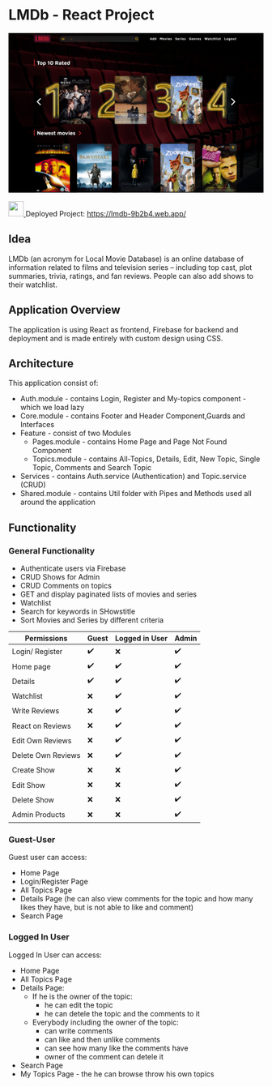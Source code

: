 # LMDb - React Project

![Printscreen-Website](https://github.com/LiaPetrova/LMDb/raw/master/src/assets/Printsreen-Project.jpg)

 <a href="https://lmdb-9b2b4.web.app/" target="_blank" rel="noreferrer"> <img src="https://cdn-icons-png.flaticon.com/512/5988/5988117.png" width="30" height="30" color="#fff" background-color="#fff" margin-top="2px"/> </a> Deployed Project: https://lmdb-9b2b4.web.app/
 

## Idea

LMDb (an acronym for Local Movie Database) is an online database of information related to films and television series – including top cast, plot summaries, trivia, ratings, and fan reviews. People can also add shows to their watchlist.

## Application Overview

The application is using React as frontend, Firebase for backend and deployment and is made entirely with custom design using CSS.

## Architecture
This application consist of: 
 - Auth.module - contains Login, Register and My-topics component - which we load lazy
 - Core.module - contains Footer and Header Component,Guards and Interfaces
 - Feature - consist of two Modules
    - Pages.module - contains Home Page and Page Not Found Component
    - Topics.module - contains All-Topics, Details, Edit, New Topic, Single Topic, Comments and Search Topic
 - Services - contains Auth.service (Authentication) and Topic.service (CRUD)
 - Shared.module - contains Util folder with Pipes and Methods used all around the application
 
 
 ## Functionality
 
 ### General Functionality

  - Authenticate users via Firebase
  - CRUD Shows for Admin
  - CRUD Comments on topics
  - GET and display paginated lists of movies and series
  - Watchlist
  - Search for keywords in SHowstitle
  - Sort Movies and Series by different criteria


| **Permissions** | Guest  | Logged in User | Admin  |
| --------------- | -----  | -------------- | -----  |
| Login/ Register | ✔️      | ❌             | ✔️    |
| Home page       | ✔️      | ✔️              |  ✔️     |
| Details         | ✔️      | ✔️              |  ✔️     |
| Watchlist       | ❌      | ✔️              |  ✔️     |
| Write Reviews   | ❌      | ✔️              |  ✔️     |
| React on Reviews| ❌      | ✔️              |  ✔️     |
| Edit Own Reviews| ❌      | ✔️              |  ✔️     |
| Delete Own Reviews| ❌      | ✔️              |  ✔️     |
| Create Show     | ❌     | ❌             |  ✔️    |
| Edit Show       | ❌     | ❌             |  ✔️    |
| Delete Show     | ❌     | ❌             |  ✔️    |
| Admin Products  | ❌     | ❌             |  ✔️    |

 
 ### Guest-User
 
 Guest user can access:
 - Home Page
 - Login/Register Page
 - All Topics Page
 - Details Page (he can also view comments for the topic and how many likes they have, but is not able to like and comment)
 - Search Page

### Logged In User

Logged In User can access:

- Home Page
- All Topics Page
- Details Page:
  - If he is the owner of the topic: 
    - he can edit the topic
    - he can detele the topic and the comments to it
  - Everybody including the owner of the topic:
    - can write comments
    - can like and then unlike comments
    - can see how many like the comments have
    - owner of the comment can detele it
- Search Page
- My Topics Page - the he can browse throw his own topics
  
 
